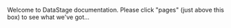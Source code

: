 Welcome to DataStage documentation.  Please click "pages" (just above this box) to see what we've got...